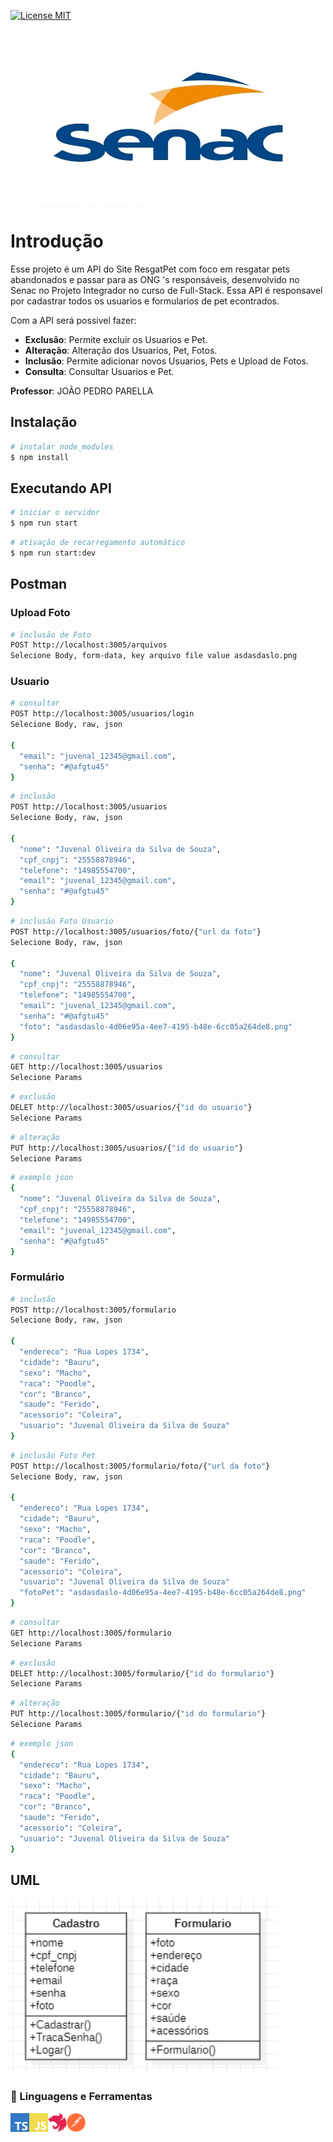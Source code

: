<p>
  <a href="https://opensource.org/licenses/MIT">
    <img src="https://img.shields.io/badge/License-MIT-blue.svg" alt="License MIT">
  </a>
</p>

<div>
  <p align="center">
    <img src="https://github.com/andrecomegno/API-CRUD/blob/main/src/image/logo.jpg" alt="Logo" height="280">
  </p>
</div>

# Introdução
<p> Esse projeto é um API do Site ResgatPet com foco em resgatar pets abandonados e passar para as ONG 's responsáveis, desenvolvido no Senac no Projeto Integrador no curso de Full-Stack. Essa API é responsavel por cadastrar todos os usuarios e formularios de pet econtrados.</p>

Com a API será possivel fazer:
- **Exclusão**: Permite excluir os Usuarios e Pet.
- **Alteração**: Alteração dos Usuarios, Pet, Fotos.
- **Inclusão**: Permite adicionar novos Usuarios, Pets e Upload de Fotos.
- **Consulta**: Consultar Usuarios e Pet.

**Professor**: JOÃO PEDRO PARELLA

## Instalação

```bash
# instalar node_modules
$ npm install
```

## Executando API

```bash
# iniciar o servidor 
$ npm run start
```

```bash
# ativação de recarregamento automático
$ npm run start:dev
```

## Postman

### Upload Foto
```bash
# inclusão de Foto
POST http://localhost:3005/arquivos
Selecione Body, form-data, key arquivo file value asdasdaslo.png

```
### Usuario
```bash
# consultar
POST http://localhost:3005/usuarios/login
Selecione Body, raw, json

{
  "email": "juvenal_12345@gmail.com",
  "senha": "#@afgtu45"
}
```
```bash
# inclusão
POST http://localhost:3005/usuarios
Selecione Body, raw, json

{
  "nome": "Juvenal Oliveira da Silva de Souza",
  "cpf_cnpj": "25558878946",
  "telefone": "14985554700",
  "email": "juvenal_12345@gmail.com",
  "senha": "#@afgtu45"
}
```
```bash
# inclusão Foto Usuario
POST http://localhost:3005/usuarios/foto/{"url da foto"}
Selecione Body, raw, json

{
  "nome": "Juvenal Oliveira da Silva de Souza",
  "cpf_cnpj": "25558878946",
  "telefone": "14985554700",
  "email": "juvenal_12345@gmail.com",
  "senha": "#@afgtu45"
  "foto": "asdasdaslo-4d06e95a-4ee7-4195-b48e-6cc05a264de8.png"
}
```
```bash
# consultar
GET http://localhost:3005/usuarios
Selecione Params
```
```bash
# exclusão
DELET http://localhost:3005/usuarios/{"id do usuario"}
Selecione Params
```
```bash
# alteração
PUT http://localhost:3005/usuarios/{"id do usuario"}
Selecione Params
```
```bash
# exemplo json
{
  "nome": "Juvenal Oliveira da Silva de Souza",
  "cpf_cnpj": "25558878946",
  "telefone": "14985554700",
  "email": "juvenal_12345@gmail.com",
  "senha": "#@afgtu45"
}
```
### Formulário

```bash
# inclusão
POST http://localhost:3005/formulario
Selecione Body, raw, json

{
  "endereco": "Rua Lopes 1734",
  "cidade": "Bauru",
  "sexo": "Macho",
  "raca": "Poodle",
  "cor": "Branco",
  "saude": "Ferido",
  "acessorio": "Coleira",  
  "usuario": "Juvenal Oliveira da Silva de Souza"
}
```
```bash
# inclusão Foto Pet
POST http://localhost:3005/formulario/foto/{"url da foto"}
Selecione Body, raw, json

{
  "endereco": "Rua Lopes 1734",
  "cidade": "Bauru",
  "sexo": "Macho",
  "raca": "Poodle",
  "cor": "Branco",
  "saude": "Ferido",
  "acessorio": "Coleira",  
  "usuario": "Juvenal Oliveira da Silva de Souza"
  "fotoPet": "asdasdaslo-4d06e95a-4ee7-4195-b48e-6cc05a264de8.png"
}
```
```bash
# consultar
GET http://localhost:3005/formulario
Selecione Params
```
```bash
# exclusão
DELET http://localhost:3005/formulario/{"id do formulario"}
Selecione Params
```
```bash
# alteração
PUT http://localhost:3005/formulario/{"id do formulario"}
Selecione Params
```
```bash
# exemplo json
{
  "endereco": "Rua Lopes 1734",
  "cidade": "Bauru",
  "sexo": "Macho",
  "raca": "Poodle",
  "cor": "Branco",
  "saude": "Ferido",
  "acessorio": "Coleira",  
  "usuario": "Juvenal Oliveira da Silva de Souza"
}
```
## UML
<img src="src/image/uml.png" alt="Logo" height="280">


### 👾 Linguagens e Ferramentas
<img align="left" alt="TypeScript" width="30px" src="https://github.com/andrecomegno/andrecomegno/blob/main/icon/typescript.png" />
<img align="left" alt="JavaScript" width="30px" src="https://github.com/andrecomegno/andrecomegno/blob/main/icon/javascript.png" />
<img align="left" alt="Nest.js" width="30px" src="https://github.com/andrecomegno/andrecomegno/blob/main/icon/nestjs.png" />
<img align="left" alt="Postman" width="30px" src="https://github.com/andrecomegno/andrecomegno/blob/main/icon/postman.png" />
<br>
